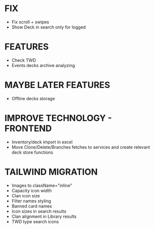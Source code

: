 # FIX
- Fix scroll + swipes
- Show Deck in search only for logged

# FEATURES
- Check TWD
- Events decks archive analyzing

# MAYBE LATER FEATURES
- Offline decks storage

# IMPROVE TECHNOLOGY - FRONTEND
- Inventory/deck import in excel
- Move Clone/Delete/Branches fetches to services and create relevant deck store functions

# TAILWIND MIGRATION
- Images to className="inline"
- Capacity icon width
- Clan icon size
- Filter names styling
- Banned card names
- Icon sizes in search results
- Clan alignment in Library results
- TWD type search icons
